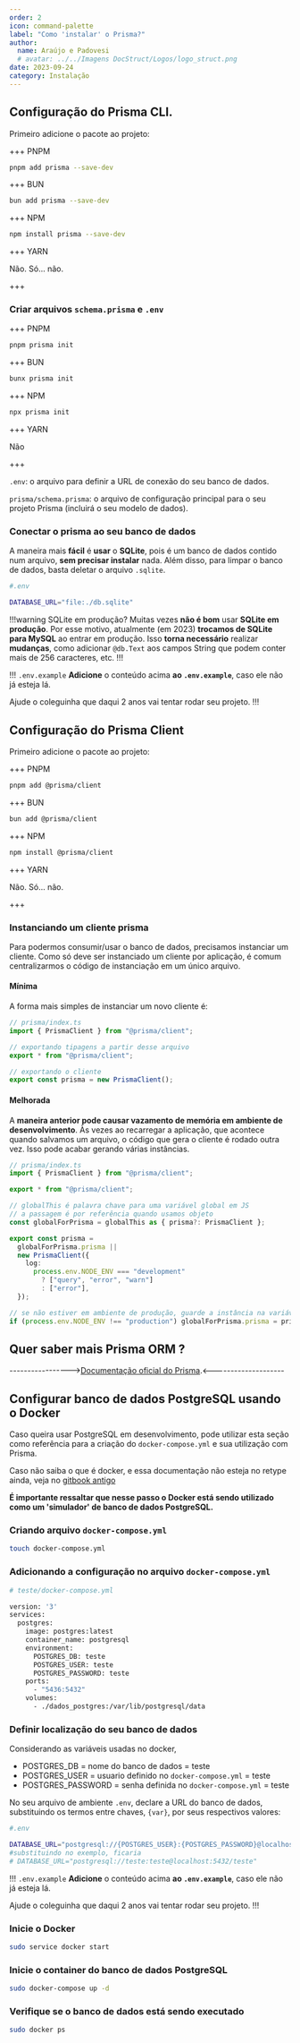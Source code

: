 ```yaml
---
order: 2
icon: command-palette
label: "Como 'instalar' o Prisma?"
author:
  name: Araújo e Padovesi
  # avatar: ../../Imagens DocStruct/Logos/logo_struct.png
date: 2023-09-24
category: Instalação
---
```


## Configuração do Prisma CLI.

Primeiro adicione o pacote ao projeto:

+++ PNPM

```bash
pnpm add prisma --save-dev
```

+++ BUN

```bash
bun add prisma --save-dev
```

+++ NPM

```bash
npm install prisma --save-dev
```

+++ YARN

Não. Só... não.

+++

### Criar arquivos `schema.prisma` e `.env`

+++ PNPM

```bash
pnpm prisma init
```

+++ BUN

```bash
bunx prisma init
```

+++ NPM

```bash
npx prisma init
```

+++ YARN

Não

+++

`.env`: o arquivo para definir a URL de conexão do seu banco de dados.

`prisma/schema.prisma`: o arquivo de configuração principal para o seu projeto Prisma (incluirá o seu modelo de dados).

### Conectar o prisma ao seu banco de dados

A maneira mais **fácil** é **usar** o **SQLite**, pois é um banco de dados contido num arquivo, **sem precisar instalar** nada.
Além disso, para limpar o banco de dados, basta deletar o arquivo `.sqlite`.

```bash
#.env

DATABASE_URL="file:./db.sqlite"
```

!!!warning SQLite em produção?
Muitas vezes **não é bom** usar **SQLite em produção**. Por esse motivo, atualmente (em 2023) **trocamos de SQLite para MySQL** ao entrar em produção. Isso **torna necessário** realizar **mudanças**, como adicionar `@db.Text` aos campos String que podem conter mais de 256 caracteres, etc.
!!!

!!! `.env.example`
**Adicione** o conteúdo acima **ao `.env.example`**, caso ele não já esteja lá.

Ajude o coleguinha que daqui 2 anos vai tentar rodar seu projeto.
!!!

## Configuração do Prisma Client

Primeiro adicione o pacote ao projeto:

+++ PNPM

```bash
pnpm add @prisma/client
```

+++ BUN

```bash
bun add @prisma/client
```

+++ NPM

```bash
npm install @prisma/client
```

+++ YARN

Não. Só... não.

+++

### Instanciando um cliente prisma

Para podermos consumir/usar o banco de dados, precisamos instanciar um cliente. Como só deve ser instanciado um cliente por aplicação, é comum centralizarmos o código de instanciação em um único arquivo.

#### Mínima

A forma mais simples de instanciar um novo cliente é:

```ts
// prisma/index.ts
import { PrismaClient } from "@prisma/client";

// exportando tipagens a partir desse arquivo
export * from "@prisma/client";

// exportando o cliente
export const prisma = new PrismaClient();
```

#### Melhorada

A **maneira anterior pode causar vazamento de memória em ambiente de desenvolvimento**. Às vezes ao recarregar a aplicação, que acontece quando salvamos um arquivo, o código que gera o cliente é rodado outra vez. Isso pode acabar gerando várias instâncias.

```ts
// prisma/index.ts
import { PrismaClient } from "@prisma/client";

export * from "@prisma/client";

// globalThis é palavra chave para uma variável global em JS
// a passagem é por referência quando usamos objeto
const globalForPrisma = globalThis as { prisma?: PrismaClient };

export const prisma =
  globalForPrisma.prisma ||
  new PrismaClient({
    log:
      process.env.NODE_ENV === "development"
        ? ["query", "error", "warn"]
        : ["error"],
  });

// se não estiver em ambiente de produção, guarde a instância na variável global
if (process.env.NODE_ENV !== "production") globalForPrisma.prisma = prisma;
```

## Quer saber mais Prisma ORM ?

----------------->[Documentação oficial do Prisma](https://www.prisma.io/docs).<--------------------

## Configurar banco de dados PostgreSQL usando o Docker

<!-- Não acho que isso devia estar aqui, mas é a vida por enquanto -->

Caso queira usar PostgreSQL em desenvolvimento, pode utilizar esta seção como referência para a criação do `docker-compose.yml` e sua utilização com Prisma.

Caso não saiba o que é docker, e essa documentação não esteja no retype ainda, veja no [gitbook antigo](https://github.com/StructCE/gitbook/blob/projetos_develop/execucao/projetos/docker/README.md)

**É importante ressaltar que nesse passo o Docker está sendo utilizado como um 'simulador'
de banco de dados PostgreSQL.**

### Criando arquivo `docker-compose.yml`

```bash
touch docker-compose.yml
```

### Adicionando a configuração no arquivo `docker-compose.yml`

```bash
# teste/docker-compose.yml

version: '3'
services:
  postgres:
    image: postgres:latest
    container_name: postgresql
    environment:
      POSTGRES_DB: teste
      POSTGRES_USER: teste
      POSTGRES_PASSWORD: teste
    ports:
      - "5436:5432"
    volumes:
      - ./dados_postgres:/var/lib/postgresql/data
```

### Definir localização do seu banco de dados

Considerando as variáveis usadas no docker,

- POSTGRES_DB = nome do banco de dados = teste
- POSTGRES_USER = usuario definido no `docker-compose.yml` = teste
- POSTGRES_PASSWORD = senha definida no `docker-compose.yml` = teste

No seu arquivo de ambiente `.env`, declare a URL do banco de dados, substituindo os termos entre chaves, `{var}`, por seus respectivos valores:

```bash
#.env

DATABASE_URL="postgresql://{POSTGRES_USER}:{POSTGRES_PASSWORD}@localhost:5432/{POSTGRES_DB}"
#substituindo no exemplo, ficaria
# DATABASE_URL="postgresql://teste:teste@localhost:5432/teste"
```

!!! `.env.example`
**Adicione** o conteúdo acima **ao `.env.example`**, caso ele não já esteja lá.

Ajude o coleguinha que daqui 2 anos vai tentar rodar seu projeto.
!!!

### Inicie o Docker

```bash
sudo service docker start
```

### Inicie o container do banco de dados PostgreSQL

```bash
sudo docker-compose up -d
```

### Verifique se o banco de dados está sendo executado

```bash
sudo docker ps
```
